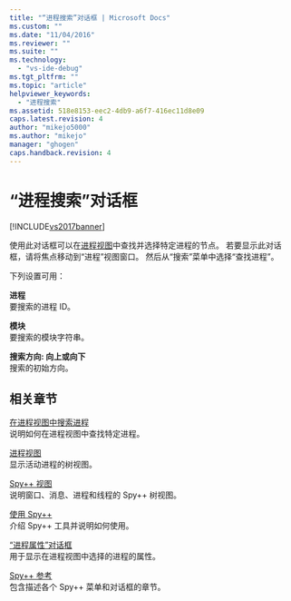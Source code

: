 ```yaml
---
title: "“进程搜索”对话框 | Microsoft Docs"
ms.custom: ""
ms.date: "11/04/2016"
ms.reviewer: ""
ms.suite: ""
ms.technology: 
  - "vs-ide-debug"
ms.tgt_pltfrm: ""
ms.topic: "article"
helpviewer_keywords: 
  - "进程搜索"
ms.assetid: 518e8153-eec2-4db9-a6f7-416ec11d8e09
caps.latest.revision: 4
author: "mikejo5000"
ms.author: "mikejo"
manager: "ghogen"
caps.handback.revision: 4
---
```

# “进程搜索”对话框
[!INCLUDE[vs2017banner](../code-quality/includes/vs2017banner.md)]

使用此对话框可以在[进程视图](../debugger/processes-view.md)中查找并选择特定进程的节点。  若要显示此对话框，请将焦点移动到“进程”视图窗口。  然后从“搜索”菜单中选择“查找进程”。  
  
 下列设置可用：  
  
 **进程**  
 要搜索的进程 ID。  
  
 **模块**  
 要搜索的模块字符串。  
  
 **搜索方向: 向上或向下**  
 搜索的初始方向。  
  
## 相关章节  
 [在进程视图中搜索进程](../debugger/how-to-search-for-a-process-in-processes-view.md)  
 说明如何在进程视图中查找特定进程。  
  
 [进程视图](../debugger/processes-view.md)  
 显示活动进程的树视图。  
  
 [Spy\+\+ 视图](../debugger/spy-increment-views.md)  
 说明窗口、消息、进程和线程的 Spy\+\+ 树视图。  
  
 [使用 Spy\+\+](../debugger/using-spy-increment.md)  
 介绍 Spy\+\+ 工具并说明如何使用。  
  
 [“进程属性”对话框](../debugger/process-properties-dialog-box.md)  
 用于显示在进程视图中选择的进程的属性。  
  
 [Spy\+\+ 参考](../debugger/spy-increment-reference.md)  
 包含描述各个 Spy\+\+ 菜单和对话框的章节。